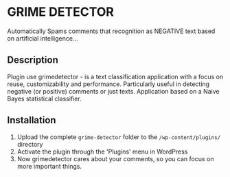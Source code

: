 GRIME DETECTOR
============================
Automatically Spams comments that recognition as NEGATIVE text based on artificial intelligence...


Description
-----------
Plugin use grimedetector - is a text classification application with a focus on reuse, customizability 
and performance. Particularly useful in detecting negative (or positive) comments or just texts.
Application based on a Naive Bayes statistical classifier.


Installation
------------

1. Upload the complete `grime-detector` folder to the `/wp-content/plugins/` directory
2. Activate the plugin through the \'Plugins\' menu in WordPress
3. Now grimedetector cares about your comments, so you can focus on more important things.